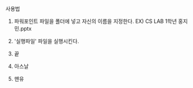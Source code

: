 사용법
1. 파워포인트 파일을 폴더에 넣고 자신의 이름을 지정한다.
EX) CS LAB 1학년 홍지민.pptx

2. '실행파일' 파일을 실행시킨다.

3. 끝

4. 아스날

5. 맨유

